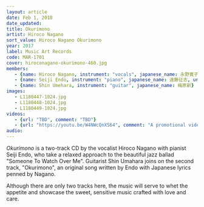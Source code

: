 ```yaml
---
layout: article
date: Feb 1, 2018
date_updated:
title: Okurimono
artist: Hiroco Nagano
sort_value: Hiroco Nagano Okurimono
year: 2017
label: Music Art Records
code: MAR-1701
cover: hiroconagano-okurimono-460.jpg
members: 
   - {name: Hiroco Nagano, instrument: "vocals", japanese_name: 永野寛子, url: "https://hiroconaganoofficial.amebaownd.com/"}
   - {name: Seiji Endo, instrument: "piano", japanese_name: 遠藤征志, url: "https://seiji-piano-endo.com"}
   - {name: Shin Umehara, instrument: "guitar", japanese_name: 梅原新}
images:
   - L1180447-1024.jpg
   - L1180448-1024.jpg
   - L1180449-1024.jpg
videos: 
   - {url: "TBD", comment: "TBD"}
   - {url: "https://youtu.be/W4NWcQnXS64", comment: "A promotional video for a different CD by Hiroco Nagano"}
audio:
---
```

*Okurimono* is a two-track CD by the vocalist Hiroco Nagano with pianist Seiji Endo, who take a relaxed approach to the beautiful jazz ballad "Someone To Watch Over Me". Guitarist Shin Umahara joins on the second track, "Okurimono", an original song written by Endo with Japanese lyrics penned by Nagano.

Although there are only two tracks here, the music will serve to whet the appetite and showcase the sweet, sensitive music crafted with love and care.
